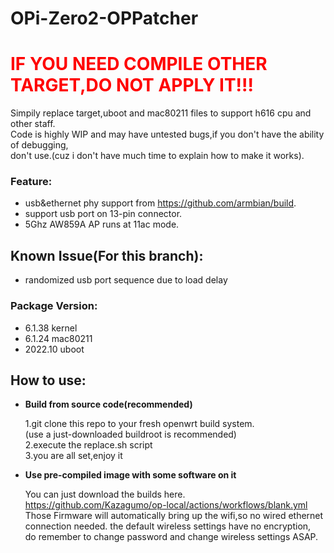 # OPi-Zero2-OPPatcher
# <font color='red'>**IF YOU NEED COMPILE OTHER TARGET,DO NOT APPLY IT!!!**</font>
Simpily replace target,uboot and mac80211 files to support h616 cpu and other staff.  
Code is highly WIP and may have untested bugs,if you don't have the ability of debugging,  
don't use.(cuz i don't have much time to explain how to make it works).
### Feature:
- usb&ethernet phy support from https://github.com/armbian/build.
- support usb port on 13-pin connector.
- 5Ghz AW859A AP runs at 11ac mode.
## Known Issue(For this branch):
- randomized usb port sequence due to load delay
### Package Version:
- 6.1.38 kernel
- 6.1.24 mac80211
- 2022.10 uboot

## How to use:
- **Build from source code(recommended)**

  1.git clone this repo to your fresh openwrt build system.  
  (use a just-downloaded buildroot is recommended)  
  2.execute the replace.sh script  
  3.you are all set,enjoy it  

- **Use pre-compiled image with some software on it**

  You can just download the builds here.  
  https://github.com/Kazagumo/op-local/actions/workflows/blank.yml  
  Those Firmware will automatically bring up the wifi,so no wired ethernet  
  connection needed. the default wireless settings have no encryption,  
  do remember to change password and change wireless settings ASAP.  
